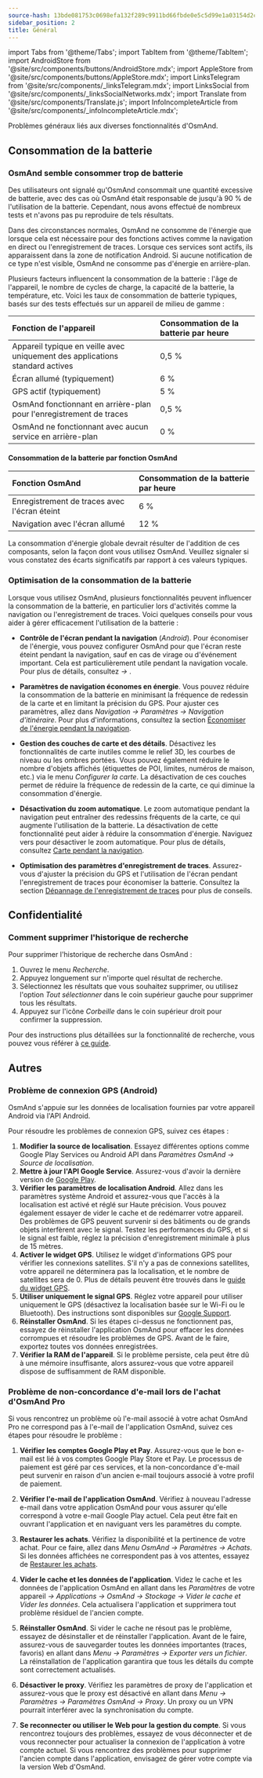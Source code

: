 ```yaml
---
source-hash: 13bde081753c0698efa132f289c9911bd66fbde0e5c5d99e1a03154d2c2283c8 
sidebar_position: 2
title: Général
---
```


import Tabs from '@theme/Tabs';
import TabItem from '@theme/TabItem';
import AndroidStore from '@site/src/components/buttons/AndroidStore.mdx';
import AppleStore from '@site/src/components/buttons/AppleStore.mdx';
import LinksTelegram from '@site/src/components/_linksTelegram.mdx';
import LinksSocial from '@site/src/components/_linksSocialNetworks.mdx';
import Translate from '@site/src/components/Translate.js';
import InfoIncompleteArticle from '@site/src/components/_infoIncompleteArticle.mdx';

Problèmes généraux liés aux diverses fonctionnalités d'OsmAnd.

## Consommation de la batterie

### OsmAnd semble consommer trop de batterie

Des utilisateurs ont signalé qu'OsmAnd consommait une quantité excessive de batterie, avec des cas où OsmAnd était responsable de jusqu'à 90 % de l'utilisation de la batterie. Cependant, nous avons effectué de nombreux tests et n'avons pas pu reproduire de tels résultats.

Dans des circonstances normales, OsmAnd ne consomme de l'énergie que lorsque cela est nécessaire pour des fonctions actives comme la navigation en direct ou l'enregistrement de traces. Lorsque ces services sont actifs, ils apparaissent dans la zone de notification Android. Si aucune notification de ce type n'est visible, OsmAnd ne consomme pas d'énergie en arrière-plan.

Plusieurs facteurs influencent la consommation de la batterie : l'âge de l'appareil, le nombre de cycles de charge, la capacité de la batterie, la température, etc. Voici les taux de consommation de batterie typiques, basés sur des tests effectués sur un appareil de milieu de gamme :

| Fonction de l'appareil | Consommation de la batterie par heure |
| :--- | :--- |
| Appareil typique en veille avec uniquement des applications standard actives | 0,5 % |
| Écran allumé (typiquement) | 6 % |
| GPS actif (typiquement) | 5 % |
| OsmAnd fonctionnant en arrière-plan pour l'enregistrement de traces | 0,5 % |
| OsmAnd ne fonctionnant avec aucun service en arrière-plan | 0 % |

#### Consommation de la batterie par fonction OsmAnd

| Fonction OsmAnd | Consommation de la batterie par heure |
| :--- | :--- |
| Enregistrement de traces avec l'écran éteint | 6 % |
| Navigation avec l'écran allumé | 12 % |

La consommation d'énergie globale devrait résulter de l'addition de ces composants, selon la façon dont vous utilisez OsmAnd. Veuillez signaler si vous constatez des écarts significatifs par rapport à ces valeurs typiques.


### Optimisation de la consommation de la batterie

Lorsque vous utilisez OsmAnd, plusieurs fonctionnalités peuvent influencer la consommation de la batterie, en particulier lors d'activités comme la navigation ou l'enregistrement de traces. Voici quelques conseils pour vous aider à gérer efficacement l'utilisation de la batterie :

- **Contrôle de l'écran pendant la navigation** (*Android*). Pour économiser de l'énergie, vous pouvez configurer OsmAnd pour que l'écran reste éteint pendant la navigation, sauf en cas de virage ou d'événement important. Cela est particulièrement utile pendant la navigation vocale. Pour plus de détails, consultez *<Translate android="true" ids="shared_string_menu,configure_profile,general_settings_2"/> → [<Translate android="true" ids="screen_control"/>](../navigation/guidance/voice-navigation.md#screen-control)*.

- **Paramètres de navigation économes en énergie**. Vous pouvez réduire la consommation de la batterie en minimisant la fréquence de redessin de la carte et en limitant la précision du GPS. Pour ajuster ces paramètres, allez dans *Navigation → Paramètres → Navigation d'itinéraire*. Pour plus d'informations, consultez la section [Économiser de l'énergie pendant la navigation](../navigation/setup/route-navigation.md#saving-power-during-navigation).

- **Gestion des couches de carte et des détails**. Désactivez les fonctionnalités de carte inutiles comme le relief 3D, les courbes de niveau ou les ombres portées. Vous pouvez également réduire le nombre d'objets affichés (étiquettes de POI, limites, numéros de maison, etc.) via le menu *Configurer la carte*. La désactivation de ces couches permet de réduire la fréquence de redessin de la carte, ce qui diminue la consommation d'énergie.

- **Désactivation du zoom automatique**. Le zoom automatique pendant la navigation peut entraîner des redessins fréquents de la carte, ce qui augmente l'utilisation de la batterie. La désactivation de cette fonctionnalité peut aider à réduire la consommation d'énergie. Naviguez vers *<Translate android="true" ids="shared_string_menu,shared_string_settings,application_profiles,routing_settings_2,map_during_navigation"/>* pour désactiver le zoom automatique. Pour plus de détails, consultez [Carte pendant la navigation](../navigation/guidance/map-during-navigation.md).

- **Optimisation des paramètres d'enregistrement de traces**. Assurez-vous d'ajuster la précision du GPS et l'utilisation de l'écran pendant l'enregistrement de traces pour économiser la batterie. Consultez la section [Dépannage de l'enregistrement de traces](../troubleshooting/track-recording-issues.md) pour plus de conseils.


## Confidentialité

<!--
Privacy related issues (delete history / check internet usage / permissions).
-->

### Comment supprimer l'historique de recherche

Pour supprimer l'historique de recherche dans OsmAnd :

1. Ouvrez le menu *Recherche*.
2. Appuyez longuement sur n'importe quel résultat de recherche.
3. Sélectionnez les résultats que vous souhaitez supprimer, ou utilisez l'option *Tout sélectionner* dans le coin supérieur gauche pour supprimer tous les résultats.
4. Appuyez sur l'icône *Corbeille* dans le coin supérieur droit pour confirmer la suppression.

Pour des instructions plus détaillées sur la fonctionnalité de recherche, vous pouvez vous référer à [ce guide](../search/search-history.md).


## Autres

### Problème de connexion GPS (Android)

OsmAnd s'appuie sur les données de localisation fournies par votre appareil Android via l'API Android.

Pour résoudre les problèmes de connexion GPS, suivez ces étapes :

1. **Modifier la source de localisation**. Essayez différentes options comme Google Play Services ou Android API dans *Paramètres OsmAnd → Source de localisation*.
2. **Mettre à jour l'API Google Service**. Assurez-vous d'avoir la dernière version de [Google Play](https://play.google.com/store/apps/details?id=com.google.android.gms&hl=en&gl=US).
3. **Vérifier les paramètres de localisation Android**. Allez dans les paramètres système Android et assurez-vous que l'accès à la localisation est activé et réglé sur Haute précision. Vous pouvez également essayer de vider le cache et de redémarrer votre appareil. Des problèmes de GPS peuvent survenir si des bâtiments ou de grands objets interfèrent avec le signal. Testez les performances du GPS, et si le signal est faible, réglez la précision d'enregistrement minimale à plus de 15 mètres.
4. **Activer le widget GPS**. Utilisez le widget d'informations GPS pour vérifier les connexions satellites. S'il n'y a pas de connexions satellites, votre appareil ne déterminera pas la localisation, et le nombre de satellites sera de 0. Plus de détails peuvent être trouvés dans le [guide du widget GPS](../widgets/info-widgets.md#gps-info-android).
5. **Utiliser uniquement le signal GPS**. Réglez votre appareil pour utiliser uniquement le GPS (désactivez la localisation basée sur le Wi-Fi ou le Bluetooth). Des instructions sont disponibles sur [Google Support](https://support.google.com/android/answer/3467281?hl=en).
6. **Réinstaller OsmAnd**. Si les étapes ci-dessus ne fonctionnent pas, essayez de réinstaller l'application OsmAnd pour effacer les données corrompues et résoudre les problèmes de GPS. Avant de le faire, exportez toutes vos données enregistrées.
7. **Vérifier la RAM de l'appareil**. Si le problème persiste, cela peut être dû à une mémoire insuffisante, alors assurez-vous que votre appareil dispose de suffisamment de RAM disponible.


### Problème de non-concordance d'e-mail lors de l'achat d'OsmAnd Pro

<!-- ???
or this title:
### Resolving payment account and app email sync issues in OsmAnd
-->

Si vous rencontrez un problème où l'e-mail associé à votre achat OsmAnd Pro ne correspond pas à l'e-mail de l'application OsmAnd, suivez ces étapes pour résoudre le problème :

1. **Vérifier les comptes Google Play et Pay**. Assurez-vous que le bon e-mail est lié à vos comptes Google Play Store et Pay. Le processus de paiement est géré par ces services, et la non-concordance d'e-mail peut survenir en raison d'un ancien e-mail toujours associé à votre profil de paiement.

2. **Vérifier l'e-mail de l'application OsmAnd**. Vérifiez à nouveau l'adresse e-mail dans votre application OsmAnd pour vous assurer qu'elle correspond à votre e-mail Google Play actuel. Cela peut être fait en ouvrant l'application et en naviguant vers les paramètres du compte.

3. **Restaurer les achats**. Vérifiez la disponibilité et la pertinence de votre achat. Pour ce faire, allez dans *Menu OsmAnd → Paramètres → Achats*. Si les données affichées ne correspondent pas à vos attentes, essayez de [Restaurer les achats](./purchases_payments.md#how-to-restore-purchases).

4. **Vider le cache et les données de l'application**. Videz le cache et les données de l'application OsmAnd en allant dans les *Paramètres* de votre appareil *→ Applications → OsmAnd → Stockage → Vider le cache et Vider les données*. Cela actualisera l'application et supprimera tout problème résiduel de l'ancien compte.

5. **Réinstaller OsmAnd**. Si vider le cache ne résout pas le problème, essayez de désinstaller et de réinstaller l'application. Avant de le faire, assurez-vous de sauvegarder toutes les données importantes (traces, favoris) en allant dans *Menu → Paramètres → Exporter vers un fichier*. La réinstallation de l'application garantira que tous les détails du compte sont correctement actualisés.

6. **Désactiver le proxy**. Vérifiez les paramètres de proxy de l'application et assurez-vous que le proxy est désactivé en allant dans *Menu → Paramètres → Paramètres OsmAnd → Proxy*. Un proxy ou un VPN pourrait interférer avec la synchronisation du compte.

7. **Se reconnecter ou utiliser le Web pour la gestion du compte**. Si vous rencontrez toujours des problèmes, essayez de vous déconnecter et de vous reconnecter pour actualiser la connexion de l'application à votre compte actuel. Si vous rencontrez des problèmes pour supprimer l'ancien compte dans l'application, envisagez de gérer votre compte via la version Web d'OsmAnd.

